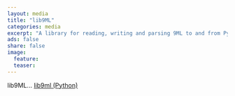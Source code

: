 ```yaml
---
layout: media
title: "lib9ML"
categories: media
excerpt: "A library for reading, writing and parsing 9ML to and from Python"
ads: false
share: false
image:
  feature: 
  teaser: 
---
```


lib9ML... [lib9ml (Python)](http://github.com/INCF/lib9ml)
